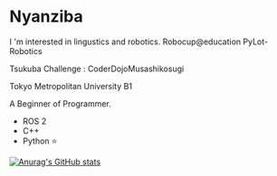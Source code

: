 # Nyanziba  
I 'm interested in lingustics and robotics.
Robocup@education PyLot-Robotics

Tsukuba Challenge : CoderDojoMusashikosugi

Tokyo Metropolitan University B1

A Beginner of Programmer.
- ROS 2 
- C++
- Python ⭐️


[![Anurag's GitHub stats](https://github-readme-stats.vercel.app/api?username=Nyanziba)](https://github.com/anuraghazra/github-readme-stats)
